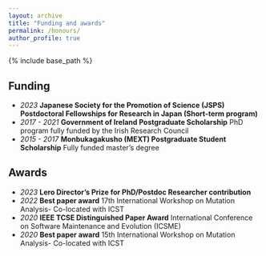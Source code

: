 ```yaml
---
layout: archive
title: "Funding and awards"
permalink: /honours/
author_profile: true
---
```


{% include base_path %}

## Funding
- _2023_ **Japanese Society for the Promotion of Science (JSPS) Postdoctoral Fellowships for Research in Japan (Short-term program)**
- _2017 - 2021_ **Government of Ireland Postgraduate Scholarship** PhD program fully funded by the Irish Research Council
- _2015 - 2017_ **Monbukagakusho (MEXT) Postgraduate Student Scholarship** Fully funded master’s degree

## Awards
- _2023_ **Lero Director’s Prize for PhD/Postdoc Researcher contribution**
- _2022_ **Best paper award** 17th International Workshop on Mutation Analysis- Co-located with ICST
- _2020_ **IEEE TCSE Distinguished Paper Award** International Conference on Software Maintenance and Evolution (ICSME)
- _2020_ **Best paper award** 15th International Workshop on Mutation Analysis- Co-located with ICST
